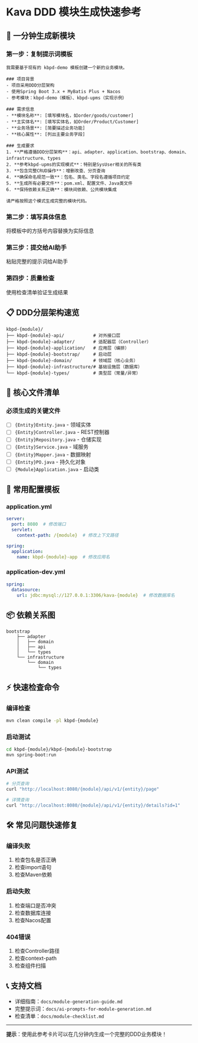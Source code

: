 # Kava DDD 模块生成快速参考

## 🚀 一分钟生成新模块

### 第一步：复制提示词模板
```
我需要基于现有的 kbpd-demo 模板创建一个新的业务模块。

### 项目背景
- 项目采用DDD分层架构
- 使用Spring Boot 3.x + MyBatis Plus + Nacos
- 参考模块：kbpd-demo（模板）、kbpd-upms（实现示例）

### 需求信息
- **模块名称**: [填写模块名，如order/goods/customer]
- **主实体名**: [填写实体名，如Order/Product/Customer]
- **业务场景**: [简要描述业务功能]
- **核心属性**: [列出主要业务字段]

### 生成要求
1. **严格遵循DDD分层架构**：api、adapter、application、bootstrap、domain、infrastructure、types
2. **参考kbpd-upms的实现模式**：特别是SysUser相关的所有类
3. **包含完整CRUD操作**：增删改查、分页查询
4. **确保命名规范一致**：包名、类名、字段名遵循项目约定
5. **生成所有必要文件**：pom.xml、配置文件、Java类文件
6. **保持依赖关系正确**：模块间依赖、公共模块集成

请严格按照这个模式生成完整的模块代码。
```

### 第二步：填写具体信息
将模板中的方括号内容替换为实际信息

### 第三步：提交给AI助手
粘贴完整的提示词给AI助手

### 第四步：质量检查
使用检查清单验证生成结果

## 📋 DDD分层架构速览

```
kbpd-{module}/
├── kbpd-{module}-api/           # 对外接口层
├── kbpd-{module}-adapter/       # 适配器层（Controller）
├── kbpd-{module}-application/   # 应用层（编排）
├── kbpd-{module}-bootstrap/     # 启动层
├── kbpd-{module}-domain/        # 领域层（核心业务）
├── kbpd-{module}-infrastructure/# 基础设施层（数据库）
└── kbpd-{module}-types/         # 类型层（常量/异常）
```

## 🎯 核心文件清单

### 必须生成的关键文件
- [ ] `{Entity}Entity.java` - 领域实体
- [ ] `{Entity}Controller.java` - REST控制器
- [ ] `{Entity}Repository.java` - 仓储实现
- [ ] `{Entity}Service.java` - 域服务
- [ ] `{Entity}Mapper.java` - 数据映射
- [ ] `{Entity}PO.java` - 持久化对象
- [ ] `{Module}Application.java` - 启动类

## 🔧 常用配置模板

### application.yml
```yaml
server:
  port: 8080  # 修改端口
  servlet:
    context-path: /{module}  # 修改上下文路径

spring:
  application:
    name: kbpd-{module}-app  # 修改应用名
```

### application-dev.yml
```yaml
spring:
  datasource:
    url: jdbc:mysql://127.0.0.1:3306/kava-{module}  # 修改数据库名
```

## 📦 依赖关系图

```
bootstrap
    ├── adapter
    │   ├── domain
    │   ├── api
    │   └── types
    └── infrastructure
        └── domain
            └── types
```

## ⚡ 快速检查命令

### 编译检查
```bash
mvn clean compile -pl kbpd-{module}
```

### 启动测试
```bash
cd kbpd-{module}/kbpd-{module}-bootstrap
mvn spring-boot:run
```

### API测试
```bash
# 分页查询
curl "http://localhost:8080/{module}/api/v1/{entity}/page"

# 详情查询
curl "http://localhost:8080/{module}/api/v1/{entity}/details?id=1"
```

## 🛠️ 常见问题快速修复

### 编译失败
1. 检查包名是否正确
2. 检查import语句
3. 检查Maven依赖

### 启动失败
1. 检查端口是否冲突
2. 检查数据库连接
3. 检查Nacos配置

### 404错误
1. 检查Controller路径
2. 检查context-path
3. 检查组件扫描

## 📞 支持文档

- 详细指南：`docs/module-generation-guide.md`
- 完整提示词：`docs/ai-prompts-for-module-generation.md`
- 检查清单：`docs/module-checklist.md`

---
**提示**：使用此参考卡片可以在几分钟内生成一个完整的DDD业务模块！